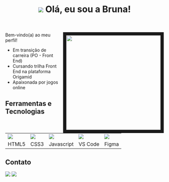 <!DOCTYPE html>
<html lang="pt-br">

<head>
  <meta charset="UTF-8">
  <link rel="stylesheet" href="/Github/readme/style.css">
</head>

<body>
  <header>
  <h1><img src="https://img.icons8.com/dusk/64/null/github.png" align="end" /> Olá, eu sou a Bruna!</h1>
  </header>
  <main>
    <section>
    <img src="https://1.bp.blogspot.com/-8vQGS4A0Zs8/U2wl0M_jnxI/AAAAAAAAFuI/Hjdc5rX5FQw/s1600/Kirby+7.gif" width="300" height="300" border="10" align="right" border="10" />
      <p>Bem-vindo(a) ao meu perfil!</p>  
      <ul>
        <li>Em transição de carreira (PO - Front End)
        <li>Cursando trilha Front End na plataforma Origamid</li>
        <li>Apaixonada por jogos online</li>
      </ul>
      </p> 
    </section>
    <section>
      <h2>Ferramentas e Tecnologias</h2>
      <table>
        <tr>
          <td><img src="https://img.icons8.com/dusk/64/null/html-5.png"/></td>
          <td><img src="https://img.icons8.com/dusk/64/null/css3.png"/></td>
          <td><img src="https://img.icons8.com/dusk/64/null/javascript-logo.png"/></td>
          <td><img src="https://img.icons8.com/dusk/64/null/visual-studio-code-2019.png"/></td>
          <td><img src="https://img.icons8.com/officel/64/null/figma.png"/></td>
        </tr>
        <tr style="text-align=center">
          <td align="center">HTML5</td>
          <td align="center">CSS3</td>
          <td align="center">Javascript</td>
          <td align="center">VS Code</td>
          <td align="center">Figma</td>
        </tr>
      </table>
    </section>
    <section>
      <h2>Contato</h2>
          <a href="https://www.linkedin.com/in/bruna-figueiredo-farias/"><img src="https://img.icons8.com/dusk/64/null/linkedin--v1.png"/></a> 
          <a href="mailto:brunafigueiredo@outlook.com.br"><img src="https://img.icons8.com/dusk/64/null/apple-mail.png"/></a>
    </section>
  </main>
</body>

</html>
